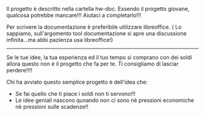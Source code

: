 Il progetto è descritto nella cartella hw-doc.
Essendo il progetto giovane, qualcosa potrebbe mancare!!! Aiutaci a completarlo!!!

Per scrivere la documentazione è preferibile utilizzare libreoffice. 
( Lo sappiamo, sull'argomento tool documentazione si apre una discussione infinita...ma abbi pazienza usa libreoffice!)

*********************************************************************************************************************
Se le tue idee, la tua esperienza ed il tuo tempo si comprano con dei soldi allora questo non è il progetto 
che fa per te. Ti consigliamo di lasciar perdere!!!!

Chi ha avviato questo semplice progetto è dell'idea che: 

- Se fai quello che ti piace i soldi non ti servono!!!
- Le idee geniali nascono qunando non ci sono nè pressioni economiche nè pressioni sulle scadenze!!
